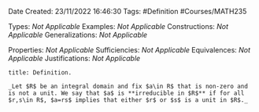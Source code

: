 <div class="topSpace"></div>

Date Created: 23/11/2022 16:46:30
Tags: #Definition #Courses/MATH235

Types: _Not Applicable_
Examples: _Not Applicable_
Constructions: _Not Applicable_
Generalizations: _Not Applicable_

Properties: _Not Applicable_
Sufficiencies: _Not Applicable_
Equivalences: _Not Applicable_
Justifications: _Not Applicable_

``` ad-Definition
title: Definition.

_Let $R$ be an integral domain and fix $a\in R$ that is non-zero and is not a unit. We say that $a$ is **irreducible in $R$** if for all $r,s\in R$, $a=rs$ implies that either $r$ or $s$ is a unit in $R$._

```
